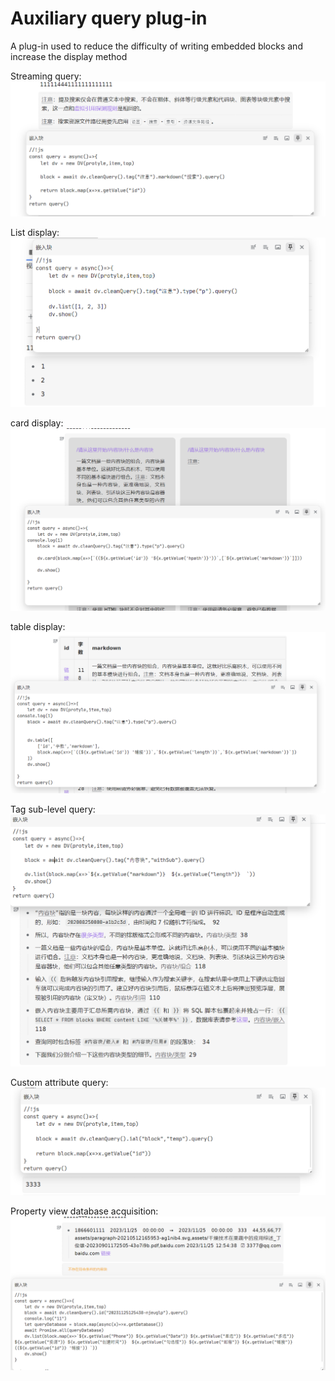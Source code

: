 # Auxiliary query plug-in

A plug-in used to reduce the difficulty of writing embedded blocks and increase the display method

Streaming query:
![query](asset/query.png)

List display:
![list](asset/list.png)

card display:
![card](asset/cardview.png)

table display:
![table](asset/tableView.png)

Tag sub-level query:
![tag](asset/tagWithSub.png)

Custom attribute query:
![ial](asset/queryIal.png)

Property view database acquisition:
![database](asset/databaseValue.png)